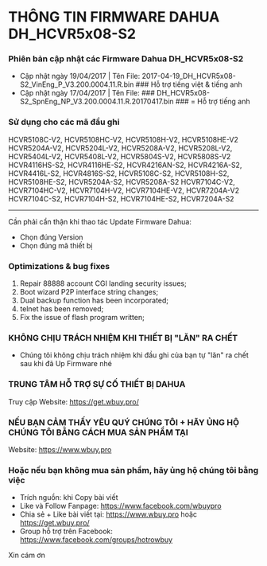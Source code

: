 # THÔNG TIN FIRMWARE DAHUA DH_HCVR5x08-S2 #
### Phiên bản cập nhật các Firmware Dahua DH_HCVR5x08-S2 ###
+ Cập nhật ngày 19/04/2017 | Tên File: 2017-04-19_DH_HCVR5x08-S2_VinEng_P_V3.200.0004.11.R.bin  ### Hỗ trợ tiếng việt & tiếng anh
+ Cập nhật ngày 17/04/2017 | Tên File: ### DH_HCVR5x08-S2_SpnEng_NP_V3.200.0004.11.R.20170417.bin  ### = Hỗ trợ tiếng anh



### Sử dụng cho các mã đầu ghi ###
HCVR5108C-V2, HCVR5108HC-V2, HCVR5108H-V2, HCVR5108HE-V2
HCVR5204A-V2, HCVR5204L-V2, HCVR5208A-V2, HCVR5208L-V2, HCVR5404L-V2, HCVR5408L-V2, HCVR5804S-V2, HCVR5808S-V2
HCVR4116HS-S2, HCVR4116HE-S2, HCVR4216AN-S2, HCVR4216A-S2, HCVR4416L-S2, HCVR4816S-S2, HCVR5108C-S2, HCVR5108H-S2, HCVR5108HE-S2, HCVR5204A-S2, HCVR5208A-S2
HCVR7104C-V2, HCVR7104HC-V2, HCVR7104H-V2, HCVR7104HE-V2, HCVR7204A-V2
HCVR7104C-S2, HCVR7104H-S2, HCVR7104HE-S2, HCVR7204A-S2

--------------------------------------------------------------
Cần phải cẩn thận khi thao tác Update Firmware Dahua:
+ Chọn đúng Version
+ Chọn đúng mã thiết bị

### Optimizations & bug fixes ###
1. Repair 88888 account CGI landing security issues;
2. Boot wizard P2P interface string changes;
3. Dual backup function has been incorporated;
4. telnet has been removed;
5. Fix the issue of flash program written;



### KHÔNG CHỊU TRÁCH NHIỆM KHI THIẾT BỊ "LĂN" RA CHẾT ###

* Chúng tôi không chịu trách nhiệm khi đầu ghi của bạn tự "lăn" ra chết sau khi đã Up Firmware nhé

### TRUNG TÂM HỖ TRỢ SỰ CỐ THIẾT BỊ DAHUA ###

Truy cập Website: https://get.wbuy.pro/

### NẾU BẠN CẢM THẤY YÊU QUÝ CHÚNG TÔI + HÃY ỦNG HỘ CHÚNG TÔI BẰNG CÁCH MUA SẢN PHẨM TẠI ###

Website: https://www.wbuy.pro

### Hoặc nếu bạn không mua sản phẩm, hãy ủng hộ chúng tôi bằng việc ###
+ Trích nguồn: khi Copy bài viết
+ Like và Follow Fanpage: https://www.facebook.com/wbuypro
+ Chia sẻ + Like bài viết tại: https://www.wbuy.pro hoặc https://get.wbuy.pro/
+ Group hỗ trợ trên Facebook: https://www.facebook.com/groups/hotrowbuy


Xin cám ơn